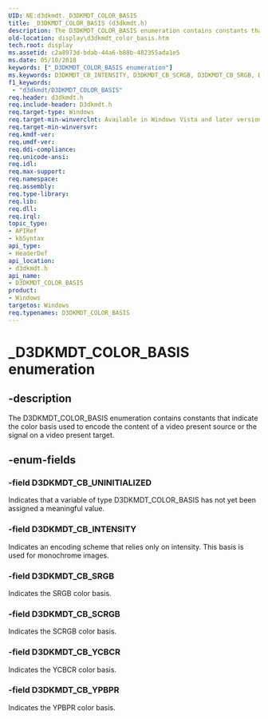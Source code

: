 ```yaml
---
UID: NE:d3dkmdt._D3DKMDT_COLOR_BASIS
title: _D3DKMDT_COLOR_BASIS (d3dkmdt.h)
description: The D3DKMDT_COLOR_BASIS enumeration contains constants that indicate the color basis used to encode the content of a video present source or the signal on a video present target.
old-location: display\d3dkmdt_color_basis.htm
tech.root: display
ms.assetid: c2a8973d-bdab-44a6-b88b-482355ada1e5
ms.date: 05/10/2018
keywords: ["_D3DKMDT_COLOR_BASIS enumeration"]
ms.keywords: D3DKMDT_CB_INTENSITY, D3DKMDT_CB_SCRGB, D3DKMDT_CB_SRGB, D3DKMDT_CB_UNINITIALIZED, D3DKMDT_CB_YCBCR, D3DKMDT_CB_YPBPR, D3DKMDT_COLOR_BASIS, D3DKMDT_COLOR_BASIS enumeration [Display Devices], DmEnums_68aa2c18-ed0d-429d-88c3-7a9a7913c7c6.xml, _D3DKMDT_COLOR_BASIS, d3dkmdt/D3DKMDT_CB_INTENSITY, d3dkmdt/D3DKMDT_CB_SCRGB, d3dkmdt/D3DKMDT_CB_SRGB, d3dkmdt/D3DKMDT_CB_UNINITIALIZED, d3dkmdt/D3DKMDT_CB_YCBCR, d3dkmdt/D3DKMDT_CB_YPBPR, d3dkmdt/D3DKMDT_COLOR_BASIS, display.d3dkmdt_color_basis
f1_keywords:
 - "d3dkmdt/D3DKMDT_COLOR_BASIS"
req.header: d3dkmdt.h
req.include-header: D3dkmdt.h
req.target-type: Windows
req.target-min-winverclnt: Available in Windows Vista and later versions of the Windows operating systems.
req.target-min-winversvr: 
req.kmdf-ver: 
req.umdf-ver: 
req.ddi-compliance: 
req.unicode-ansi: 
req.idl: 
req.max-support: 
req.namespace: 
req.assembly: 
req.type-library: 
req.lib: 
req.dll: 
req.irql: 
topic_type:
- APIRef
- kbSyntax
api_type:
- HeaderDef
api_location:
- d3dkmdt.h
api_name:
- D3DKMDT_COLOR_BASIS
product:
- Windows
targetos: Windows
req.typenames: D3DKMDT_COLOR_BASIS
---
```


# _D3DKMDT_COLOR_BASIS enumeration


## -description


The D3DKMDT_COLOR_BASIS enumeration contains constants that indicate the color basis used to encode the content of a video present source or the signal on a video present target.


## -enum-fields




### -field D3DKMDT_CB_UNINITIALIZED

Indicates that a variable of type D3DKMDT_COLOR_BASIS has not yet been assigned a meaningful value.


### -field D3DKMDT_CB_INTENSITY

Indicates an encoding scheme that relies only on intensity. This basis is used for monochrome images.


### -field D3DKMDT_CB_SRGB

Indicates the SRGB color basis.


### -field D3DKMDT_CB_SCRGB

Indicates the SCRGB color basis.


### -field D3DKMDT_CB_YCBCR

Indicates the YCBCR color basis.


### -field D3DKMDT_CB_YPBPR

Indicates the YPBPR color basis.


